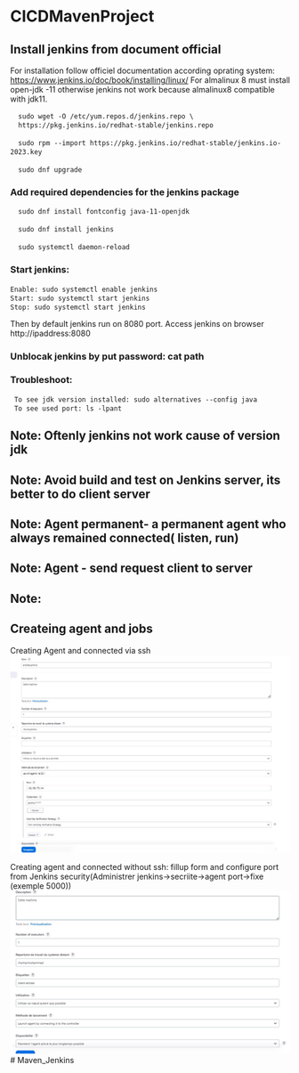 # CICDMavenProject
## Install jenkins from document official

For installation follow officiel documentation according oprating system: https://www.jenkins.io/doc/book/installing/linux/
For almalinux 8 must install open-jdk -11 otherwise jenkins not work because almalinux8 compatible with jdk11.

      sudo wget -O /etc/yum.repos.d/jenkins.repo \ 
      https://pkg.jenkins.io/redhat-stable/jenkins.repo

      sudo rpm --import https://pkg.jenkins.io/redhat-stable/jenkins.io-2023.key

      sudo dnf upgrade

###  Add required dependencies for the jenkins package
      sudo dnf install fontconfig java-11-openjdk

      sudo dnf install jenkins

      sudo systemctl daemon-reload


### Start jenkins:

    Enable: sudo systemctl enable jenkins
    Start: sudo systemctl start jenkins
    Stop: sudo systemctl start jenkins

Then by default jenkins run on 8080 port. Access jenkins on browser http://ipaddress:8080

### Unblocak jenkins by put password: cat path
### Troubleshoot:
     To see jdk version installed: sudo alternatives --config java
     To see used port: ls -lpant

## Note: Oftenly jenkins not work cause of version jdk
## Note: Avoid build and test on Jenkins server, its better to do client server
## Note: Agent permanent- a permanent agent who always remained connected( listen, run)
## Note: Agent - send request client to server
## Note: 

## Createing agent and jobs

Creating Agent and connected via ssh
![freestyelwithssh](/images/agent1.jpg)

Creating agent and connected without ssh: fillup form and configure port from Jenkins security(Administrer jenkins->secriite->agent port->fixe (exemple 5000))
![freestyelwithoutssh](/images/agent2.jpg)# Maven_Jenkins
